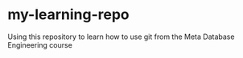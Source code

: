 # my-learning-repo
Using this repository to learn how to use git from the Meta Database Engineering course
